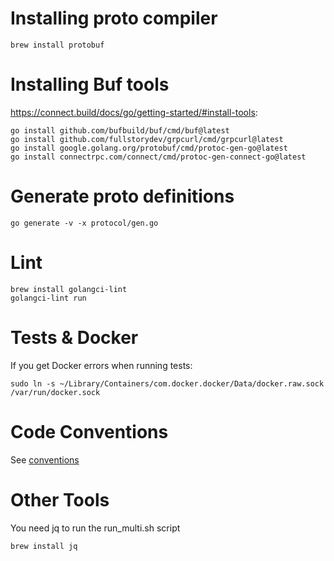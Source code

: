 # Installing proto compiler

    brew install protobuf

# Installing Buf tools

https://connect.build/docs/go/getting-started/#install-tools:

    go install github.com/bufbuild/buf/cmd/buf@latest
    go install github.com/fullstorydev/grpcurl/cmd/grpcurl@latest
    go install google.golang.org/protobuf/cmd/protoc-gen-go@latest
    go install connectrpc.com/connect/cmd/protoc-gen-connect-go@latest

# Generate proto definitions

    go generate -v -x protocol/gen.go

# Lint

    brew install golangci-lint
    golangci-lint run

# Tests & Docker

If you get Docker errors when running tests:

    sudo ln -s ~/Library/Containers/com.docker.docker/Data/docker.raw.sock /var/run/docker.sock

# Code Conventions

See [conventions](conventions.md)

# Other Tools

You need jq to run the run_multi.sh script

    brew install jq
